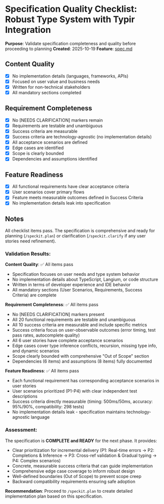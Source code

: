 # Specification Quality Checklist: Robust Type System with Typir Integration

**Purpose**: Validate specification completeness and quality before proceeding to planning
**Created**: 2025-10-19
**Feature**: [spec.md](../spec.md)

## Content Quality

- [x] No implementation details (languages, frameworks, APIs)
- [x] Focused on user value and business needs
- [x] Written for non-technical stakeholders
- [x] All mandatory sections completed

## Requirement Completeness

- [x] No [NEEDS CLARIFICATION] markers remain
- [x] Requirements are testable and unambiguous
- [x] Success criteria are measurable
- [x] Success criteria are technology-agnostic (no implementation details)
- [x] All acceptance scenarios are defined
- [x] Edge cases are identified
- [x] Scope is clearly bounded
- [x] Dependencies and assumptions identified

## Feature Readiness

- [x] All functional requirements have clear acceptance criteria
- [x] User scenarios cover primary flows
- [x] Feature meets measurable outcomes defined in Success Criteria
- [x] No implementation details leak into specification

## Notes

All checklist items pass. The specification is comprehensive and ready for planning (`/speckit.plan`) or clarification (`/speckit.clarify` if any user stories need refinement).

### Validation Results:

**Content Quality**: ✅ All items pass
- Specification focuses on user needs and type system behavior
- No implementation details about TypeScript, Langium, or code structure
- Written in terms of developer experience and IDE behavior
- All mandatory sections (User Scenarios, Requirements, Success Criteria) are complete

**Requirement Completeness**: ✅ All items pass
- No [NEEDS CLARIFICATION] markers present
- All 20 functional requirements are testable and unambiguous
- All 10 success criteria are measurable and include specific metrics
- Success criteria focus on user-observable outcomes (error timing, test pass rates, autocomplete quality)
- All 6 user stories have complete acceptance scenarios
- Edge cases cover type inference conflicts, recursion, missing type info, and dynamic scenarios
- Scope clearly bounded with comprehensive "Out of Scope" section
- Dependencies (6 items) and assumptions (8 items) fully documented

**Feature Readiness**: ✅ All items pass
- Each functional requirement has corresponding acceptance scenarios in user stories
- User scenarios prioritized (P1-P4) with clear independent test descriptions
- Success criteria directly measurable (timing: 500ms/50ms, accuracy: 95%/90%, compatibility: 298 tests)
- No implementation details leak - specification maintains technology-agnostic language

### Assessment:

The specification is **COMPLETE and READY** for the next phase. It provides:
- Clear prioritization for incremental delivery (P1: Real-time errors → P2: Completions & Inference → P3: Cross-ref validation & Gradual typing → P4: Complex scenarios)
- Concrete, measurable success criteria that can guide implementation
- Comprehensive edge case coverage to inform robust design
- Well-defined boundaries (Out of Scope) to prevent scope creep
- Backward compatibility requirements ensuring safe adoption

**Recommendation**: Proceed to `/speckit.plan` to create detailed implementation plan based on this specification.
